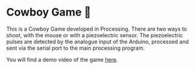 # Cowboy Game :cowboy_hat_face:

This is a Cowboy Game developed in Processing. There are two ways to shoot, with the mouse or with a piezoelectric sensor. The piezoelectric pulses are detected by the analogue input of the Arduino, processed and sent via the serial port to the main processing program.

You will find a demo video of the game [here](https://github.com/ManuelSN/Cowboy_game/tree/main/data/video).
